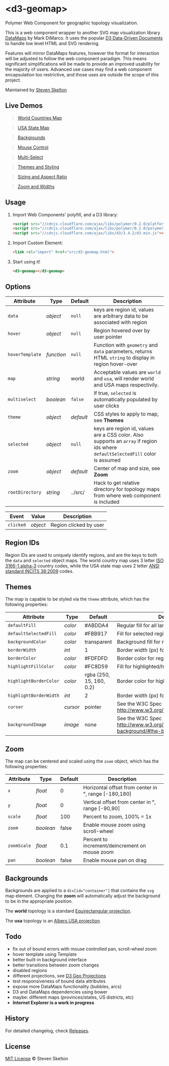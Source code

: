 &lt;d3-geomap&gt;
=============

Polymer Web Component for geographic topology visualization.

This is a web component wrapper to another SVG map visualization library [DataMaps](http://datamaps.github.io/) by Mark DiMarco.
It uses the popular [D3 Data-Driven Documents](http://d3js.org/) to handle low level HTML and SVG rendering.

Features will mirror DataMaps features, however the format for interaction will be adjusted to follow the web component paradigm. 
This means significant simplifications will be made to provide an improved usability for the majority of users.  Advanced use cases may find 
a web component encapsulation too restrictive, and those uses are outside the scope of this project.

Maintained by [Steven Skelton](https://github.com/stevenrskelton)

## Live Demos
 
> [World Countries Map](http://files.stevenskelton.ca/d3-geomap/examples/world.html)

> [USA State Map](http://files.stevenskelton.ca/d3-geomap/examples/usa.html)

> [Backgrounds](http://files.stevenskelton.ca/d3-geomap/examples/backgrounds.html)

> [Mouse Control](http://files.stevenskelton.ca/d3-geomap/examples/mouse.html)

> [Multi-Select](http://files.stevenskelton.ca/d3-geomap/examples/multiselect.html)

> [Themes and Styling](http://files.stevenskelton.ca/d3-geomap/examples/themes.html)

> [Sizing and Aspect Ratio](http://files.stevenskelton.ca/d3-geomap/examples/size.html)

> [Zoom and Widths](http://files.stevenskelton.ca/d3-geomap/examples/zoom.html)

## Usage

1. Import Web Components' polyfill, and a D3 library:

	```html
	<script src="//cdnjs.cloudflare.com/ajax/libs/polymer/0.2.0/platform.js"></script>
	<script src="//cdnjs.cloudflare.com/ajax/libs/polymer/0.2.0/polymer.js"></script>
	<script src="//cdnjs.cloudflare.com/ajax/libs/d3/3.4.2/d3.min.js"></script>
	```

2. Import Custom Element:

	```html
	<link rel="import" href="src/d3-geomap.html">
	```

3. Start using it!

	```html
	<d3-geomap></d3-geomap>
	```

## Options

Attribute			| Type			| Default		| Description
---					| ---			| ---			| ---
`data`				| *object*		| `null`		| keys are region id, values are arbitrary data to be associated with region
`hover`				| *object*		| `null`		| Region hovered over by user pointer
`hoverTemplate`		| *function*	| `null`		| Function with `geometry` and `data` parameters, returns HTML `string` to display in region hover-over
`map`				| *string*		| world			| Acceptable values are `world` and `usa`, will render world and USA maps respectivily.
`multiselect`		| *boolean*		| `false`		| If true, `selected` is automatically populated by user clicks
`theme`				| *object*		| _default_		| CSS styles to apply to map, see __Themes__
`selected`	 		| *object*		| `null`		| keys are region id, values are a CSS color.  Also supports an `array` if region ids where `defaultSelectedFill` color is assumed
`zoom`	 			| *object*		| _default_		| Center of map and size, see __Zoom__
`rootDirectory`		| *string*		| ../src/		| Hack to get relative directory for topology maps from where web component is included


Event				| Value			| Description
---					| ---			| ---
`clicked`			| *object*		| Region clicked by user

## Region IDs

Region IDs are used to uniquely identify regions, and are the keys to both the `data` and `selected` object maps.
The world country map uses 3 letter [ISO 3166-1 alpha-3](http://en.wikipedia.org/wiki/ISO_3166-1_alpha-3) country codes,
while the USA state map uses 2 letter [ANSI standard INCITS 38:2009](http://en.wikipedia.org/wiki/List_of_U.S._state_abbreviations) codes.

## Themes

The map is capable to be styled via the `theme` attribute, which has the following properties:

Attribute				| Type		| Default					| Description
---						| ---		| ---						| ---
`defaultFill`	 		| *color*	| #ABDDA4					| Regular fill for all land regions
`defaultSelectedFill`	| *color*	| #FBB917					| Fill for selected regions if `selected` is an array
`backgroundColor`		| *color*	| transparent				| Background fill for map (water)
`borderWidth`			| *int*		| 1							| Border width (px) for regular regions
`borderColor`			| *color*	| #FDFDFD					| Border color for regular regions
`highlightFillColor`	| *color*	| #FC8D59					| Fill for highlighted/hover region
`highlightBorderColor`	| *color*	| rgba (250, 15, 160, 0.2)	| Border color for highlighted/hover region
`highlightBorderWidth`	| *int*		| 2							| Border width (px) for highlighted/hover region
`cursor`				| *cursor*	| pointer					| See the W3C Spec http://www.w3.org/wiki/CSS/Properties/cursor
`backgroundImage`		| *image*	| none						| See the W3C Spec http://www.w3.org/TR/css3-background/#the-background-image

## Zoom

The map can be centered and scaled using the `zoom` object, which has the following properties:

Attribute				| Type		| Default					| Description
---						| ---		| ---						| ---
`x`	 					| *float*	| 0							| Horizontal offset from center in °, range [-180,180]
`y`						| *float*	| 0							| Vertical offset from center in °, range [-90,90]
`scale`					| *float*	| 100						| Percent to zoom, 100% = 1x
`zoom`					| *boolean*	| false						| Enable mouse zoom using scroll-wheel
`zoomScale`				| *float*	| 0.1						| Percent to increment/deincrement on mouse zoom
`pan`					| *boolean*	| false						| Enable mouse pan on drag

## Backgrounds

Backgrounds are applied to a `div[id="container"]` that contains the `svg` map element.  Changing the __zoom__ will automatically 
adjust the background to be in the appropriate position.

The __world__ topology is a standard [Equirectangular projection](http://en.wikipedia.org/wiki/Equirectangular_projection).

The __usa__ topology is an [Albers USA projection](http://bl.ocks.org/mbostock/4090848).

## Todo

- fix out of bound errors with mouse controlled pan, scroll-wheel zoom
- hover template using Template
- better built-in background interface
- better transitions between zoom changes
- disabled regions
- different projections, see [D3 Geo Projections](https://github.com/mbostock/d3/wiki/Geo-Projections)
- test responsiveness of bound data attributes
- expose more DataMaps functionality (bubbles, arcs)
- D3 and DataMaps dependencies using bower
- maybe: different maps (provinces/states, US districts, etc)
- __Internet Explorer is a work in progress__

## History

For detailed changelog, check [Releases](https://github.com/stevenrskelton/d3-geomap/releases).

## License

[MIT License](http://opensource.org/licenses/MIT) © Steven Skelton
